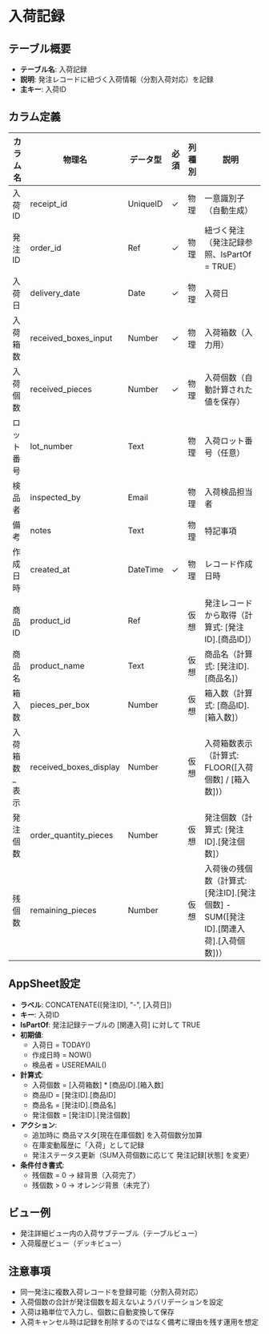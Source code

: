 # 入荷記録

## テーブル概要
- **テーブル名**: 入荷記録
- **説明**: 発注レコードに紐づく入荷情報（分割入荷対応）を記録
- **主キー**: 入荷ID

## カラム定義

| カラム名 | 物理名 | データ型 | 必須 | 列種別 | 説明 |
|---------|--------|----------|------|--------|------|
| 入荷ID | receipt_id | UniqueID | ✓ | 物理 | 一意識別子（自動生成） |
| 発注ID | order_id | Ref | ✓ | 物理 | 紐づく発注（発注記録参照、IsPartOf = TRUE） |
| 入荷日 | delivery_date | Date | ✓ | 物理 | 入荷日 |
| 入荷箱数 | received_boxes_input | Number | ✓ | 物理 | 入荷箱数（入力用） |
| 入荷個数 | received_pieces | Number | ✓ | 物理 | 入荷個数（自動計算された値を保存） |
| ロット番号 | lot_number | Text |  | 物理 | 入荷ロット番号（任意） |
| 検品者 | inspected_by | Email |  | 物理 | 入荷検品担当者 |
| 備考 | notes | Text |  | 物理 | 特記事項 |
| 作成日時 | created_at | DateTime | ✓ | 物理 | レコード作成日時 |
| 商品ID | product_id | Ref | | 仮想 | 発注レコードから取得（計算式: [発注ID].[商品ID]） |
| 商品名 | product_name | Text | | 仮想 | 商品名（計算式: [発注ID].[商品名]） |
| 箱入数 | pieces_per_box | Number | | 仮想 | 箱入数（計算式: [商品ID].[箱入数]） |
| 入荷箱数_表示 | received_boxes_display | Number | | 仮想 | 入荷箱数表示（計算式: FLOOR([入荷個数] / [箱入数])） |
| 発注個数 | order_quantity_pieces | Number | | 仮想 | 発注個数（計算式: [発注ID].[発注個数]） |
| 残個数 | remaining_pieces | Number | | 仮想 | 入荷後の残個数（計算式: [発注ID].[発注個数] - SUM([発注ID].[関連入荷].[入荷個数])） |

## AppSheet設定
- **ラベル**: CONCATENATE([発注ID], "-", [入荷日])
- **キー**: 入荷ID
- **IsPartOf**: 発注記録テーブルの [関連入荷] に対して TRUE
- **初期値**:
  - 入荷日 = TODAY()
  - 作成日時 = NOW()
  - 検品者 = USEREMAIL()
- **計算式**:
  - 入荷個数 = [入荷箱数] * [商品ID].[箱入数]
  - 商品ID = [発注ID].[商品ID]
  - 商品名 = [発注ID].[商品名]
  - 発注個数 = [発注ID].[発注個数]
- **アクション**:
  - 追加時に 商品マスタ[現在在庫個数] を入荷個数分加算
  - 在庫変動履歴に「入荷」として記録
  - 発注ステータス更新（SUM入荷個数に応じて 発注記録[状態] を変更）
- **条件付き書式**:
  - 残個数 = 0 → 緑背景（入荷完了）
  - 残個数 > 0 → オレンジ背景（未完了）

## ビュー例
- 発注詳細ビュー内の入荷サブテーブル（テーブルビュー）
- 入荷履歴ビュー（デッキビュー）

## 注意事項
- 同一発注に複数入荷レコードを登録可能（分割入荷対応）
- 入荷個数の合計が発注個数を超えないようバリデーションを設定
- 入荷は箱単位で入力し、個数に自動変換して保存
- 入荷キャンセル時は記録を削除するのではなく備考に理由を残す運用を想定
